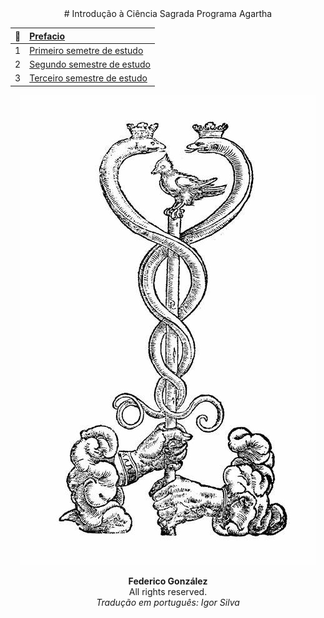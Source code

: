 <center>
# Introdução à Ciência Sagrada
Programa Agartha 
 
| :book:| [Prefacio](prefacio.md) |
|:---: |:--- |
|1| [Primeiro semetre de estudo](1-modulo/README.md)  |  
|2| [Segundo semestre de estudo](2-modulo/README.md)  |
|3| [Terceiro semestre de estudo](3-modulo/README.md)  | 

![caduceu de mercurio](imagens/caduceu-fro-ben.jpg)  

**Federico González**  
All rights reserved.  
*Tradução em português: Igor Silva*
</center>
